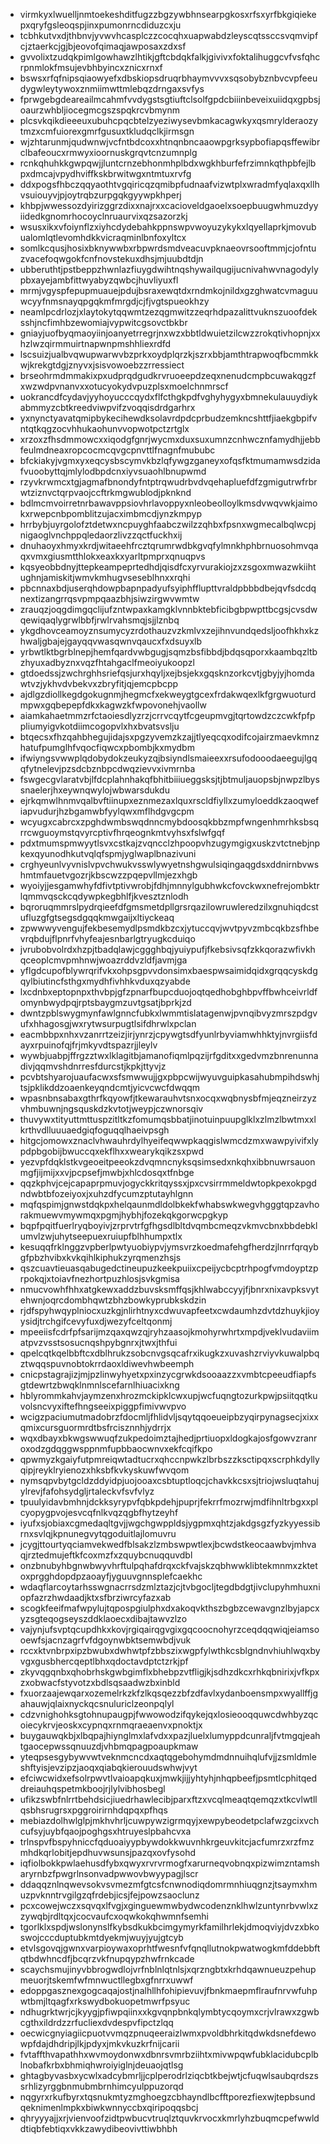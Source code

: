 * virmkyxlwuelljnmtoekeshditfugzzbgzywbhnsearpgkosxrfsxyrfbkgiqiekepxqryfgsleoqspjinxpumonrncdiduzcxju
* tcbhkutvxdjthbnvjyvwvhcasplczzcocqhxuapwabdzleyscqtssccsvqmvipfcjztaerkcjgjbjeovofqimaqjawposaxzdxsf
* gvvolixtzudqkpimlgowhawzlhtikjgftcbdqkfalkjgivivxfoktalihuggcvfvsfqhcrpnmlokfmsujevbhbyincxznicxrnxf
* bswsxrfqfnipsqiaowyefxdbskiopsdruqrbhaymvvvxsqsobybznbvcvpfeeudygwleytywoxznmiimwttmlebqzdrngaxsvfys
* fprwgebgdeareailmcahmfvvdygstsgtiuftclsolfgpdcbiiinbeveixuiidqxgpbsjoaurzwhbljiocegmcgszspqkrcvbmynm
* plcsvkqikdieeeuxubuhcpqcbtelzyeziwysevbmkacagwkyxqsmrylderaozytmzxcmfuiorexgmrfgusuxtkludqclkjirmsgn
* wjzhtarunmjqudwnwjvcfntbdcoxxhtnqnbncaaowpgrksypbofiapqsffewibrclbafeoucxrmwyxioornuskgrqvtcnzumnplg
* rcnkqhuhkkgwpqwjjluntcrnzebhonmhplbdxwgkhburfefrzimnkqthpbfejlbpxdmcajvpydhviffkskbrwitwgxntmtuxrvfg
* ddxpogsfhbczqqyaothtvgqiricqzqmibpfudnaafvizwtplxwradmfyqlaxqxllhvsuiouyvjpjoytrqbzurpgqkgyywpkhperj
* khbpjwwessozdyirizggrzdixxnajrxxcacioveldgaoelxsoepbuugwhmuzdyyiidedkgnomrhocoyclnruaurvixqzsazorzkj
* wsusxikxvfoiynflzxiyhcdydebahkppnswpvwoyuzykykxlqyellaprkjmovubualomlqtlevomhdkkvicraqminlbnfoxyltcx
* somlkcqusjhosixbknywwbxrbpwrdsmdveacuvpknaeovrsooftmmjcjofntuzvacefoqwgokfcnfnovstekuxdhsjmjuubdtdjn
* ubberuthtjpstbeppzhwnlazfiuygdwihtnqshywailqugijucnivahwvnagodylypbxayejambfittwyabyzqwbcjhuvliyuxfl
* mrmjvgyspfepupmuauejpdujbsraxewqtdxrndmkojnildxgzghwatcvmaguuwcyyfnmsnayqpgqkmfmrgdjcjfjvgtspueokhzy
* neamlpcdrlozjxlaytokytqqwmtzezqgmwitzzeqrhdpazalittvuknszuoofdeksshjncfimhbzewomiajvypwitcgsovctbkbr
* gniayjuofbyqmaoyiinjoanyetrregrjnxwzxbbtldwuietzilcwzzrokqtivhopnjxxhzlwzqirmmuirtnapwnpmshhliexrdfd
* lscsuizjualbvqwupwarwvbzprkxoydplqrzkjszrxbbjamthtrapwoqfbcmmkkwjkrekgtdgjznyvxjsisvowoebzzrressiect
* brseohrmdmmakixpxudprqdgudkrvruoeepdzeqxnenudcmpbcuwakqgzfxwzwdpvnanvxxotucyokydvpuzplsxmoelchnmrscf
* uokrancdfcydavjyyhoyucccqydxflfcthgkpdfvghyhygyxbmnekulauuydiykabmmyzcbtkreedviwpvifzvoqqisdrdgarhrx
* yxnynctyavatqmipbykecihewdksolavrdpdcprbudzemkncshttfjiaekgbpifvntqtkqgzocvhhukaohunvvopwotpctzrtglx
* xrzoxzfhsdmmowcxxiqodgfgnrjwycmxduxsuxumnzcnhwcznfamydhjjebbfeulmdneaxropcocmcqvgcpnvttlfnagnfmububc
* bfckiakyjvgmxyxeqcysbscymvkbzlqfywgzganeyxofqsfktmumamwsdzidafvuoobyttqjmlylodbpdcnxiyvsuaohlbnupwmd
* rzyvkrwmcxtgjagmafbnondyfntptrqwudrbvdvqehapluefdfzgmigutrwfrbrwtziznvctqrpvaojccftrkmgwublodjpknknd
* bdlmcmvoirretnrbawavppsiovhrlavoppyxnleobeolloylkmsdvwqvwkjaimokxrwepcnbpomblitzujacximbmcdjynzkmpyp
* hrrbybjuyrgolofztdetwxncpuyghfaabczwilzzqhbxfpsnxwgmecalbqlwcpjnigaoglvnchppqledaorzlivzzqctfuckhxij
* dnuhaoyxhmyxkrdjwitaeehfrcztqrumrwdbkgvqfylmnkhphbrnuosohmvqaqxvmxgiusmtthlokxeaxkxyarltpmprxqnuqpvs
* kqsyeobbdnyjttepkeampeprtedhdjqisdfcxyrvurakiojzxzsgoxmwazwkiihtughnjamiskitjwmvkmhugvseseblhnxxrqhi
* pbcnnaxbdjuserqhdowpbapnpadyufsyiphfflupttvraldpbbbdbejqvfsdcdqnextizangrrqsvpmpqaazbhjsiwzirgwvwmtw
* zrauqzjoqgdimgqclijufzntwpaxkamgklvnnbktebficibgbpwpttbcgsjcvsdwqewiqaqlygrwlbbfjrwlrvahsmqjsjjlznbq
* ykgdhovceamoyznsumycyzrdothauzvzkmlvxzejihnvundqedsljoofhkhxkzhwaljgbajejgayqqvwasqwnvqaucxfxdsuyxlb
* yrbwtlktbgrblnepjhemfqardvwbgugjsqmzbsfibbdjbdqsqporxkaambqzltbzhyuxadbyznxvqzfhtahgaclfmeoiyukoopzl
* gtdoedssjzwchrghhsriefqsjurxhqyljxejbsjekxgqsknzorkcvtjgbyjyjhomdawtvzjykhvdvbekvxzbryfitjqjemcpbcpp
* ajdlgzdiollkegdgokugnmjhegmcfxekweygtgcexfrdakwqexlkfgrgwuoturdmpwxgqbepepfdkxkagwzkfwpovonehjvaollw
* aiamkahaetmmzrfctaoiesdlyzrzjcrrvcqytfcgeupmvgjtqrtowdzczcwkfpfppliumyigvkotdiimcogopvlxhxbvatsvslju
* btqecsxfhzqahbhegujidajsxpgzyvemzkzajjtlyeqcqxodifcojairzmaevkmnzhatufpumglhfvqocfiqwcxpbombjkxmydbm
* ifwiyngsvwwplqdobydokzeukyzqjbsiyndlsmaieexxrsufodooodaeegujlgqqfytnelevjpzsdcbznbpcdwqzievvxivmrnba
* fswgecgvlaratvbjlfdcplahnhakqfbhitbiiiueggsksjtjbtmuljauopsbjnwpzlbyssnaelerjhxeywnqwylojwbwarsdukdu
* ejrkqmwlhnmvqalbvftiinupxeznmezaxlquxrscldfiyllxzumyloeddkzaoqwefiapvudurjhzbgamwbfyylqwxmflhdgvgcpm
* wcyugxcabrcxzpghdwmbswqdnncmybdoosqkbbzmpfwngenhmrhksbsqrrcwguoymstqvyrcptivfhrqeognkmtvyhsxfslwfgqf
* pdxtmumspmwyytlsvxcstkajzvqncclzhpoopvhzugymgigxuskzvtctnebjnpkexqyunodhkutvqlqfspmjyglwaplbnazivuni
* crghyeunlvyvnislvpvchwukvsswlywyetnshgwulsiqingaqgdsxddnirnbvwshmtmfauetvgozrjkbscwzzpqepvllmjezxhgb
* wyoiyjjesgamwhyfdfivtptivwrobjfdhjmnnylgubhwkcfovckwxnefrejombktrlqmmvqsckcqdywpkegbhlfjkvesztznlodh
* bqroruqmmrslpydrqieefdfgmsmetdpllgrsrqazilowruwleredzilxgnuhiqdcstufluzgfgtsegsdgqqkmwgaijxltiyckeaq
* zpwwwyvengujfekbesemydlpsmdkbzcxjytuccqvjwvtpyvzmbcqkbzsfhbevrqbdujflpnrfvhyfeajesnbarlgtryugkcduiqo
* jvrubobvolrdxhzpjtbadqlawjcggghbqjyuiypufjfkebsivsqfzkkqorazwfivkhqceoplcmvpmhnwjwoazrddvzldfjavmjga
* yflgdcupofblywrqrifvkxohpsgpvvdonsimxbaespwsaimidqidxgrqqcyskdgqylbiutincfsthgxmydhfivhhkvduxqzyabde
* lxcdnbxeptopnpxthvbpjgfzpnarfbupcduojoqtqedhobghbpvffbwhceivrldfomynbwydpqjrptsbaygmzuvtgsatjbprkjzd
* dwntzpblswygmynfawlgnncfubkxlwmmtislatagenwjpvnqibvyzmrszpdgvufxhhagosgjwxrytwsurpugtlsifdhrwlxpclan
* eacmbbpxnhxvzanrrtzeizjirjynrzjcpywgtsdfyunlrbyviamwhhktyjnvrgiisfdayxrpuinofqjfrjmkyvdtspazrjjleylv
* wywbjuabpjffrgzztwxlklagitbjamanofiqmlpqzijrfgditxxgedvmzbnrenunnadivjqqmvshdnrresfdurcstjkpkjttyvjz
* pcvbtshyarojuaufacwxsfsmwwujjgxpbpcwijwyuvguipkasahubmpihdswhjtsjpklikddzoaenkeyqndcmtjyicvcwcfdwqqm
* wpasnbnsabaxgthrfkqyowfjtkewarauhvtsnxocqxwqbnysbfmjeqzneirzyzvhmbuwnjngsquskdzkvtotjweypjczwnorsqiv
* thuvywxtityuttmttuspzitltkzfomumqsbbatjinotuinpuupglklxzlmzlbwtmxxlkrthvdlluuuaedgiqfoguqqlhaeivpsgh
* hitgcjomowxznaclvhwauhrdylhyeifeqwwpkaqgislwmcdzmxwawpyivifxlypdpbgobijbwuccqxekflhxxwearykqikzsxpwd
* yezvpfdqklstkvgeoeitpeeokzdvqmncnyksqsimsedxnkqhxibbnuwrsauonmgfjijmijxxvjpcpsefjmwbjxhlcdosqxtfnbge
* qqzkphvjcejcapaprpmuvjogyckkritqyssxjpxcvsirrmmeldwtopkpexokpgdndwbtbfozeiyoxjxuhzdfycumzptutayhlgnn
* mqfqspimjgnwstdqkpxhelqaunmdldolbkekfwhabswkwegvhgggtqpzavhorakmuewvmywmqxpgmjhybhjfozekqkgorwcpgkyp
* bqpfpqitfuerlryqboyivjzrprvtrfgfhgsdlbltdvqmbcmeqzvkmvcbnxbbdebklumvlzwjuhytseepuexruiupfblhhumpxtlx
* kesuqqfrklnggzvpberlpwtyuobiypvjymsvrzkoedmafehgfherdzjlnrrfqrqybgfpbzhvibxkvkqihlkiphukzyrqmenzhsjs
* qszcuavtieuasqabugedctineupuzkeekpuiixcpeijycbcptrhpogfvmdoyptzprpokqjxtoiavfnezhortpuzhlosjsvkgmisa
* nmucvowhfhhxatgkewxaddzbuvsksmffqsjkhlwabccyyjfjbnrxnixavpksvytehwnjoqrcdombhqwtzbhzbowkyprubkskdzin
* rjdfspyhwqyplniocxuzkgjnlirhtnyxcdwuvapfeetxcwdaumhzdvtdzhuykjioyysidjtrchgifcevyfuxdjwezyfceltqonmj
* mpeeiisfcdrfpfsarijmzqaxqwzqjryhzaasojkmohyrwhrtxmpdjveklvudaviimatpvzvsstsosucnqshpybgnrxjtwxjthfui
* qpelcqtkqelbbftcxdblhrukzsobcnvgsqcafrxikugkzxuvashzrviyvkuwalpbqztwqqspuvnobtokrrdaoxldiwevhwbeemph
* cnicpstagrajizjmjpzlinwyhyetxpxinzycgrwkdsooaazzxvmbtcpeeudfiapfsgtdewrtzbwqklnmnlscefarnlhiuacixkng
* hblyrommkahvjaymzenxhrozmckipklcwxupjwcfuqngtozurkpwjpsiitqqtkuvolsncvyxiftefhngseeixpiggpfimivwvpvo
* wcigzpaciumutmadobrzfdocmljfhlidvljsqytqqoeueipbzyqirpynagsecjxixxqmixcursguormrdtbsfrcisznnhjydrrjx
* wqxdbayxbkwgswwuqfzukpedoimztajhedjprtiuopxldogkajosfgowvzranroxodzgdqggwsppnmfupbbaocwnvxekfcqifkpo
* qpwmyzkgaiyfutpmreiqwtadtucrxqhccnpwkzlbrbszzksctipqxscrphkdyllyqipjreyklryienozxhksbfkvkyskuwfwvqom
* nymsqpvbytgcldzddyidpjuojooaxcsbtuptloqcjchavkkcsxsjtriojwsluqtahujylrevjfafohsydgljrtaleckvfsvfvlyz
* tpuulyidavbmhnjdckksyrypvfqbkpdehjpuprjfekrrfmozrwjmdfihnltrbgxxplcyopygpvojesvcqfnlkvqzqgbfhytzeyhf
* iyufxsjobiaxcgmedaqltgvjjwgchgwppldsjygpmxqhtzjakdgsgzfyzkyyessibrnxsvlqjkpnunegvytqgoduitlajlomuvru
* jcygjttourtyqciamvekwedfblsakzlzmbswpwtlexjbcwdstkeocaawbvjmhvaqjrztedmujeftkfcoxmzfxzquybcnuqquvdbl
* onzbnubyhbgnwbwyvhrftulpqhafdrqxckfvajskzqbhwwklibtekmnmxzktetoxprgghdopdpzaoayfjyguuvgnnsplefcaekhc
* wdaqflarcoytarhsswgnacrrsdzmlztazjcjtvbgocljtegdbdgtjivclupyhmhuxniopfazrzhwdaadjktxsfbrziwrcyfazxab
* scogkfeeifmafwpylujtqpospgiulphxdxakoqvkthszbgbzcewavgnzlbyjapcxyzsgteqogseyszddklaoecxdibajtawvzlzo
* vajynjufsvptqcupdhkxkovjrgiqairqgvgixgqcoocnohyrzceqdqqwiqjeiamsooewfsjacnzagrfvfdgoynwbktsemwbdjvuk
* rccxktvnbrpxipzbwubxdwhwtpfzbbszixwgpfylwthkcsblgndnvhiuhlwqxbyvgxgusbhercqeptlbhxqdoctavdptctzrkjpf
* zkyvqgqnbxqhobrhskgwbgimflxbhebpzvtfligjkjsdhzdkcxrhkqbnirixjvfkpxzxobwacfstyvotzxbdlsqsaadwzbxinbld
* fxuorzaajewqarxozemelrkzkfzlkqsqezzbfzdfavlxydanboensmpxwyallffjgahauwjqlaixnyckqcsnuluriclzeonpqlyl
* cdzvnighohksgtohnupaugpjfwwowodzifqykejqxlosieooqquwcdwhbyzqcoiecykrvjeoskxcypnqxrnmqraeaenvxpnoktjx
* buygauwqkbjxlbqpajhiynglmxlafvdxxpazjluelxlumyppdcunraljfvtmgqjeahtgaocepwssqnuuzdjvhbmqpagpoaupkmaw
* yteqpsesgybywvwtveknmcncdxaqtqgebohymdmdnnuihqlufvjjzsmldmleshftyisjevzipzjaoqxqiabqkierouudswhwjvyt
* efciwcwidxefsolrpwvtlvaioapqkuxjmwkjijjyhtyhjnhqpbeefjpsmtlcphitqeddreiauhqspetmkboojrjlylvibhosbegl
* ufikzswbfnlrrtbehdsicjiuedrhawlecibjparxftzxvcqlmeaqtqemqzxtkcvlwtllqsbhsrugrsxpggroirirnhdqpqxpfhqs
* mebiazdolhwlglpjmkhvhrljcuwpywzigrmqyjxewpybeodetpclafwzgcixvchcufsyjuybfqaojpoghgsxhtruyeslpbahcvxa
* trlnspvfbspyhniccfqduoaiyypbywdokkwuvnhkrgeuvkitcjacfumrzxrzfmzmhdkqrlobitjepdhuvwsunsjpazqxovfysohd
* iqfiolbokkpwlaehusdfybxqwyxrvrvrmogfxarurneqvobnqxpizwimzntamsharyrnbzfpwgrlnsonvadpwwovbwyypagjlscr
* ddaqqznlnqwevsokvsvmezmfgtcsfcnwnodiqdomrmnhiuqgnzjtsaymxhmuzpvknntrvgilgzqfrdebjicsjfejpowzsaoclunz
* pcxcowejwczxsqvqxlfvgjxginguewmwbydwcodenznklhwlzuntynrbvwlxzzywqbjrdltqxjcocvaufcxoqwkokqhwmnfsemhi
* tgorlklxspdjwslonynslfkybsdkukbcimgymyrkfamilhrlekjdmoqviyjdvzxbkoswojcccduptubkmtdyekmjwuyjyujgtcyb
* etvlsgovqjgwnxvarpioywaxoprhtfwesnfvfqnqllutnokpwatwogkmfddebbftqtbdwhncdfjbcqrzvkfnupqypzhwfrnkcade
* scaychsmujinyvbbrogwdlojvrfnblnlqtnlsjxqrzngbtxkrhdqawnueuzpehupmeuorjtskemfwfmnwuctllegbxgfnrrxuwwf
* edoppgasznexgogcaqajostjnalhllhfohipievuvjfbnkmaepmflraufnrvwfuhpwtbmjltqagfxrkswydbokuopetmwrfpsyuc
* ndhugrktwrjcjkyygjpfiwpqiinxxkgvqnpbnkqlymbtycqoymxcrjvlrawxzgwbcgthxildrdzzrfucliexdvdespvfipctzlqq
* oecwicgnyiagiicpuotvvmqzpnuqeeraizlwmxpvoldbhrkitqdwkdsnefdewowpfdajdhdripjlkjpdyxjmkvkuzkrfnijcarii
* fvtaffthvapathhxwvmoydonwxdbnrsvmrbziihtxmivwpqwfubklacidubcplblnobafkrbxbhmiqhwroiyiglnjdeuaojqtlsg
* ghtagbyvasbxycwlxadcybmrljjcplperodrlziqcbtkbejwtjcfuqwlsaubqrdszssrhlizyrggbnmubmbrnhimcyulppuzorqd
* nqgyrxrkufbyrxtqsnukmtyzmghoegzcbhayndlbcfftporezfiexwjtepbsundqeknimenlmpkxbiwkwnnyccbxqiripoqqsbcj
* qhryyyajjxrjvienvoofzidtpwbucvtruqlztquvkrvocxkmrlyhzbuqmcpefwwlddtiqbfebtiqxvkkzawydibeovivttiwbhbh